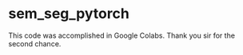 # sem_seg_pytorch
This code was accomplished in Google Colabs. Thank you sir for the second chance.
